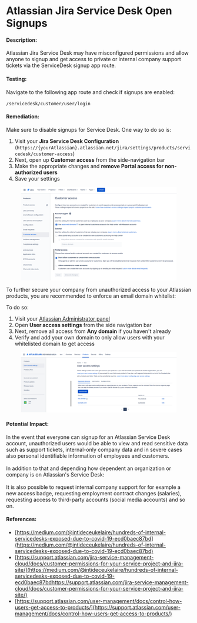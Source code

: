 # Atlassian Jira Service Desk Open Signups

#### Description:

Atlassian Jira Service Desk may have misconfigured permissions and allow anyone to signup and get access to private or internal company support tickets via the ServiceDesk signup app route.

#### Testing:

Navigate to the following app route and check if signups are enabled:

```
/servicedesk/customer/user/login
```

#### Remediation:

Make sure to disable signups for Service Desk. One way to do so is:

1. Visit your **Jira Service Desk Configuration** (`https://{yourAtlassian}.atlassian.net/jira/settings/products/servicedesk/customer-access`)
2. Next, open up **Customer access** from the side-navigation bar
3. Make the appropriate changes and **remove Portal access for non-authorized users**
4. Save your settings

<figure><img src="../../.gitbook/assets/image (3).png" alt=""><figcaption></figcaption></figure>

To further secure your company from unauthorized access to your Atlassian products, you are recommended to enforce an email domain whitelist:

To do so:

1. Visit your [Atlassian Administrator panel](https://admin.atlassian.com/)
2. Open **User access settings** from the side navigation bar
3. Next, remove all access from **Any domain** if you haven't already
4. Verify and add your own domain to only allow users with your whitelisted domain to get access

<figure><img src="../../.gitbook/assets/image (2).png" alt=""><figcaption></figcaption></figure>

#### Potential Impact:

In the event that everyone can signup for an Atlassian Service Desk account, unauthorized users would be able to view and read sensitive data such as support tickets, internal-only company data and in severe cases also personal identifiable information of employees and customers.\
\
In addition to that and depending how dependent an organization or company is on Atlassian's Service Desk:\
\
It is also possible to request internal company support for for example a new access badge, requesting employment contract changes (salaries), requesting access to third-party accounts (social media accounts) and so on.

#### References:

* [https://medium.com/@intideceukelaire/hundreds-of-internal-servicedesks-exposed-due-to-covid-19-ecd0baec87bd](https://medium.com/@intideceukelaire/hundreds-of-internal-servicedesks-exposed-due-to-covid-19-ecd0baec87bd)
* [https://support.atlassian.com/jira-service-management-cloud/docs/customer-permissions-for-your-service-project-and-jira-site/](https://medium.com/@intideceukelaire/hundreds-of-internal-servicedesks-exposed-due-to-covid-19-ecd0baec87bdhttps://support.atlassian.com/jira-service-management-cloud/docs/customer-permissions-for-your-service-project-and-jira-site/)
* [https://support.atlassian.com/user-management/docs/control-how-users-get-access-to-products/](https://support.atlassian.com/user-management/docs/control-how-users-get-access-to-products/)
